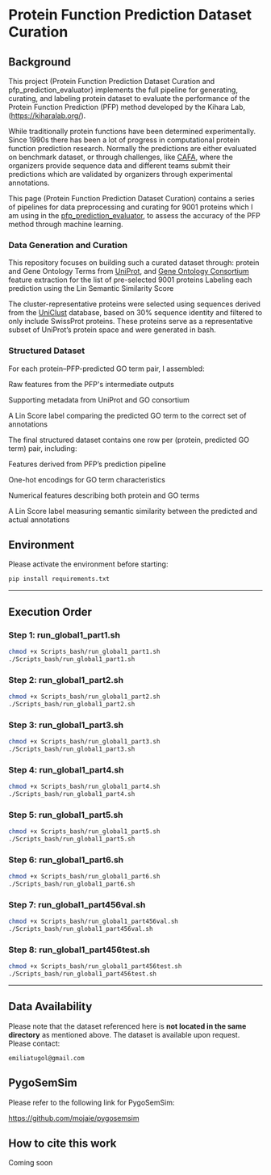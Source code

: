 # Protein Function Prediction Dataset Curation 

## Background
This project (Protein Function Prediction Dataset Curation and pfp_prediction_evaluator) implements the full pipeline for generating, curating, and labeling protein dataset to evaluate the performance of the Protein Function Prediction (PFP) method developed by the Kihara Lab, (https://kiharalab.org/). 

While traditionally protein functions have been determined experimentally. Since 1990s there has been a lot of progress in computational protein function prediction research. Normally the predictions are either evaluated on benchmark dataset, or through challenges, like [CAFA](https://biofunctionprediction.org/cafa/), where the organizers provide sequence data and different teams submit their predictions which are validated by organizers through experimental annotations.

This page (Protein Function Prediction Dataset Curation) contains a series of pipelines for data preprocessing and curating for 9001 proteins which I am using in the [pfp_prediction_evaluator](https://github.com/emiliatug/pfp_prediction_evaluator), to assess the accuracy of the PFP method through machine learning. 

### Data Generation and Curation
This repository focuses on building such a curated dataset through:
protein and Gene Ontology Terms from [UniProt](https://www.uniprot.org/), and [Gene Ontology Consortium](https://geneontology.org/) feature extraction for the list of pre-selected 9001 proteins
Labeling each prediction using the Lin Semantic Similarity Score

The cluster-representative proteins were selected using sequences derived from the [UniClust](https://uniclust.mmseqs.com/) database, based on 30% sequence identity and filtered to only include SwissProt proteins. These proteins serve as a representative subset of UniProt’s protein space and were generated in bash. 

### Structured Dataset
For each protein–PFP-predicted GO term pair, I assembled:

Raw features from the PFP's intermediate outputs

Supporting metadata from UniProt and GO consortium

A Lin Score label comparing the predicted GO term to the correct set of annotations

The final structured dataset contains one row per (protein, predicted GO term) pair, including:

Features derived from PFP’s prediction pipeline

One-hot encodings for GO term characteristics

Numerical features describing both protein and GO terms

A Lin Score label measuring semantic similarity between the predicted and actual annotations


## Environment

Please activate the environment before starting:

```bash
pip install requirements.txt
```

---

## Execution Order

### Step 1: run\_global1\_part1.sh

```bash
chmod +x Scripts_bash/run_global1_part1.sh
./Scripts_bash/run_global1_part1.sh
```

### Step 2: run\_global1\_part2.sh 

```bash
chmod +x Scripts_bash/run_global1_part2.sh
./Scripts_bash/run_global1_part2.sh
```

### Step 3: run\_global1\_part3.sh 

```bash
chmod +x Scripts_bash/run_global1_part3.sh
./Scripts_bash/run_global1_part3.sh
```

### Step 4: run\_global1\_part4.sh 

```bash
chmod +x Scripts_bash/run_global1_part4.sh
./Scripts_bash/run_global1_part4.sh
```

### Step 5: run\_global1\_part5.sh 

```bash
chmod +x Scripts_bash/run_global1_part5.sh
./Scripts_bash/run_global1_part5.sh
```

### Step 6: run\_global1\_part6.sh

```bash
chmod +x Scripts_bash/run_global1_part6.sh
./Scripts_bash/run_global1_part6.sh
```

### Step 7: run\_global1\_part456val.sh 

```bash
chmod +x Scripts_bash/run_global1_part456val.sh
./Scripts_bash/run_global1_part456val.sh
```

### Step 8: run\_global1\_part456test.sh 

```bash
chmod +x Scripts_bash/run_global1_part456test.sh
./Scripts_bash/run_global1_part456test.sh
```

---

## Data Availability

Please note that the dataset referenced here is **not located in the same directory** as mentioned above.
The dataset is available upon request.
Please contact:

```
emiliatugol@gmail.com
```
## PygoSemSim

Please refer to the following link for PygoSemSim:

https://github.com/mojaie/pygosemsim

## How to cite this work
Coming soon 
